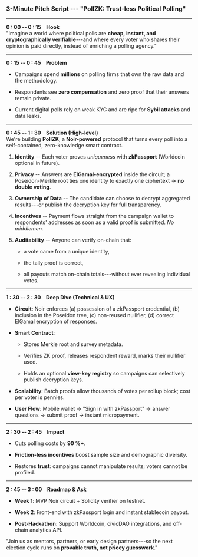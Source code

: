 ### 3-Minute Pitch Script --- "**PollZK: Trust-less Political Polling**"

* * * * *

**0 : 00 -- 0 : 15 Hook**\
"Imagine a world where political polls are **cheap, instant, and cryptographically verifiable**---and where every voter who shares their opinion is paid directly, instead of enriching a polling agency."

* * * * *

**0 : 15 -- 0 : 45 Problem**

-   Campaigns spend **millions** on polling firms that own the raw data and the methodology.

-   Respondents see **zero compensation** and zero proof that their answers remain private.

-   Current digital polls rely on weak KYC and are ripe for **Sybil attacks** and data leaks.

* * * * *

**0 : 45 -- 1 : 30 Solution (High-level)**\
We're building **PollZK**, a **Noir-powered** protocol that turns every poll into a self-contained, zero-knowledge smart contract.

1.  **Identity** -- Each voter proves *uniqueness* with **zkPassport** (Worldcoin optional in future).

2.  **Privacy** -- Answers are **ElGamal-encrypted** inside the circuit; a Poseidon-Merkle root ties one identity to exactly one ciphertext → **no double voting**.

3.  **Ownership of Data** -- The candidate can choose to decrypt aggregated results---or publish the decryption key for full transparency.

4.  **Incentives** -- Payment flows straight from the campaign wallet to respondents' addresses as soon as a valid proof is submitted. *No middlemen.*

5.  **Auditability** -- Anyone can verify on-chain that:

    -   a vote came from a unique identity,

    -   the tally proof is correct,

    -   all payouts match on-chain totals---without ever revealing individual votes.

* * * * *

**1 : 30 -- 2 : 30 Deep Dive (Technical & UX)**

-   **Circuit**: Noir enforces (a) possession of a zkPassport credential, (b) inclusion in the Poseidon tree, (c) non-reused nullifier, (d) correct ElGamal encryption of responses.

-   **Smart Contract**:

    -   Stores Merkle root and survey metadata.

    -   Verifies ZK proof, releases respondent reward, marks their nullifier used.

    -   Holds an optional **view-key registry** so campaigns can selectively publish decryption keys.

-   **Scalability**: Batch proofs allow thousands of votes per rollup block; cost per voter is pennies.

-   **User Flow**: Mobile wallet → "Sign in with zkPassport" → answer questions → submit proof → instant micropayment.

* * * * *

**2 : 30 -- 2 : 45 Impact**

-   Cuts polling costs by **90 %+**.

-   **Friction-less incentives** boost sample size and demographic diversity.

-   Restores **trust**: campaigns cannot manipulate results; voters cannot be profiled.

* * * * *

**2 : 45 -- 3 : 00 Roadmap & Ask**

-   **Week 1**: MVP Noir circuit + Solidity verifier on testnet.

-   **Week 2**: Front-end with zkPassport login and instant stablecoin payout.

-   **Post-Hackathon**: Support Worldcoin, civicDAO integrations, and off-chain analytics API.

"Join us as mentors, partners, or early design partners---so the next election cycle runs on **provable truth, not pricey guesswork**."
